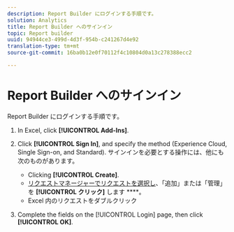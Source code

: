 ```yaml
---
description: Report Builder にログインする手順です。
solution: Analytics
title: Report Builder へのサインイン
topic: Report builder
uuid: 94944ce3-499d-4d3f-954b-c241267d4e92
translation-type: tm+mt
source-git-commit: 16ba0b12e0f70112f4c10804d0a13c278388ecc2

---
```



# Report Builder へのサインイン

Report Builder にログインする手順です。

1. In Excel, click **[!UICONTROL Add-Ins]**.
1. Click **[!UICONTROL Sign In]**, and specify the method (Experience Cloud, Single Sign-on, and Standard). サインインを必要とする操作には、他にも次のものがあります。

   * Clicking **[!UICONTROL Create]**.
   * [リクエストマネージャーでリクエストを選択し](/help/analyze/report-builder/manage-requests/r-arb-manage-requests.md)、「追加」または「管理」を **[!UICONTROL クリック]** します ****。
   * Excel 内のリクエストをダブルクリック

1. Complete the fields on the [!UICONTROL Login] page, then click **[!UICONTROL OK]**.

